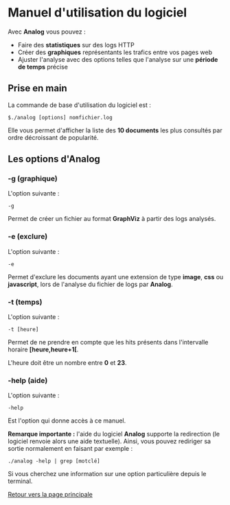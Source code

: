 # Manuel d'utilisation du logiciel

Avec **Analog** vous pouvez :

- Faire des **statistiques** sur des logs HTTP
- Créer des **graphiques** représentants les trafics entre vos pages web
- Ajuster l'analyse avec des options telles que l'analyse sur une **période de temps** précise

## Prise en main

La commande de base d'utilisation du logiciel est :

```$./analog [options] nomfichier.log```

Elle vous permet d'afficher la liste des **10 documents** les plus consultés par ordre décroissant de popularité.

## Les options d'Analog

### -g (graphique)

L'option suivante :

```-g```

Permet de créer un fichier au format **GraphViz** à partir des logs analysés.

### -e (exclure)

L'option suivante :

```-e```

Permet d'exclure les documents ayant une extension de type **image**, **css** ou **javascript**, lors de l'analyse du fichier de logs par **Analog**.

### -t (temps)

L'option suivante :

```-t [heure]```

Permet de ne prendre en compte que les hits présents dans l'intervalle horaire **[heure,heure+1[**.

L'heure doit être un nombre entre **0** et **23**.

### -help (aide)

L'option suivante :

```-help```

Est l'option qui donne accès à ce manuel.

**Remarque importante :** l'aide du logiciel **Analog** supporte la redirection (le logiciel renvoie alors une aide textuelle). Ainsi, vous pouvez rediriger sa sortie normalement en faisant par exemple :

```./analog -help | grep [motclé]```

Si vous cherchez une information sur une option particulière depuis le terminal.

[Retour vers la page principale](./README.md)